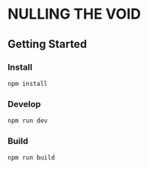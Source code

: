 # NULLING THE VOID

## Getting Started

### Install

`npm install`

### Develop

`npm run dev`

### Build

`npm run build`

